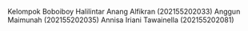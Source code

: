 Kelompok Boboiboy Halilintar
Anang Alfikran (202155202033)
Anggun Maimunah (202155202035)
Annisa Iriani Tawainella (202155202081)
